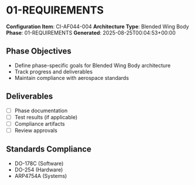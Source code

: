 # 01-REQUIREMENTS

**Configuration Item**: CI-AF044-004
**Architecture Type**: Blended Wing Body
**Phase**: 01-REQUIREMENTS
**Generated**: 2025-08-25T00:04:53+00:00

## Phase Objectives
- Define phase-specific goals for Blended Wing Body architecture
- Track progress and deliverables
- Maintain compliance with aerospace standards

## Deliverables
- [ ] Phase documentation
- [ ] Test results (if applicable)
- [ ] Compliance artifacts
- [ ] Review approvals

## Standards Compliance
- DO-178C (Software)
- DO-254 (Hardware)
- ARP4754A (Systems)
